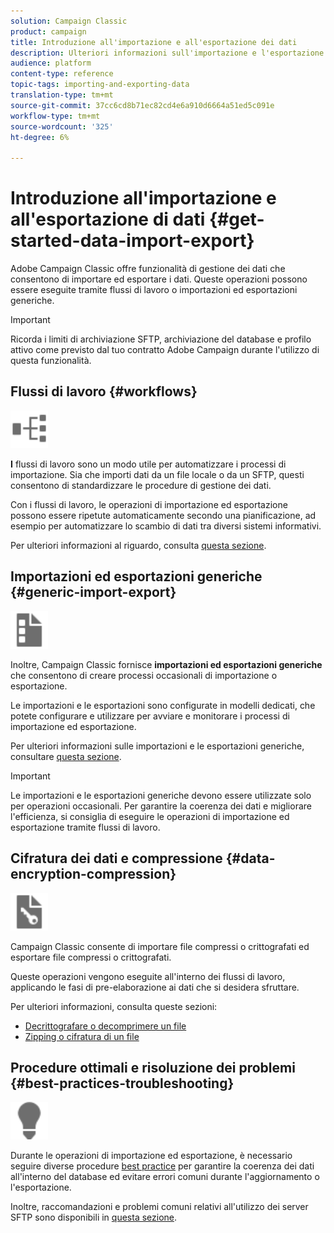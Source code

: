 ```yaml
---
solution: Campaign Classic
product: campaign
title: Introduzione all'importazione e all'esportazione dei dati
description: Ulteriori informazioni sull'importazione e l'esportazione di dati in Campaign Classic.
audience: platform
content-type: reference
topic-tags: importing-and-exporting-data
translation-type: tm+mt
source-git-commit: 37cc6cd8b71ec82cd4e6a910d6664a51ed5c091e
workflow-type: tm+mt
source-wordcount: '325'
ht-degree: 6%

---
```



# Introduzione all&#39;importazione e all&#39;esportazione di dati {#get-started-data-import-export}

Adobe Campaign Classic offre funzionalità di gestione dei dati che consentono di importare ed esportare i dati. Queste operazioni possono essere eseguite tramite flussi di lavoro o importazioni ed esportazioni generiche.

>[!IMPORTANT]
>
>Ricorda i limiti di archiviazione SFTP, archiviazione del database e profilo attivo come previsto dal tuo contratto Adobe Campaign  durante l&#39;utilizzo di questa funzionalità.

## Flussi di lavoro {#workflows}

<img src="assets/do-not-localize/icon_workflows.svg" width="60px">

**I** flussi di lavoro sono un modo utile per automatizzare i processi di importazione. Sia che importi dati da un file locale o da un SFTP, questi consentono di standardizzare le procedure di gestione dei dati.

Con i flussi di lavoro, le operazioni di importazione ed esportazione possono essere ripetute automaticamente secondo una pianificazione, ad esempio per automatizzare lo scambio di dati tra diversi sistemi informativi.

Per ulteriori informazioni al riguardo, consulta [questa sezione](../../platform/using/import-export-workflows.md).

## Importazioni ed esportazioni generiche {#generic-import-export}

<img src="assets/do-not-localize/icon_templates.svg" width="60px">

Inoltre, Campaign Classic fornisce **importazioni ed esportazioni generiche** che consentono di creare processi occasionali di importazione o esportazione.

Le importazioni e le esportazioni sono configurate in modelli dedicati, che potete configurare e utilizzare per avviare e monitorare i processi di importazione ed esportazione.

Per ulteriori informazioni sulle importazioni e le esportazioni generiche, consultare [questa sezione](../../platform/using/about-generic-imports-exports.md).

>[!IMPORTANT]
>Le importazioni e le esportazioni generiche devono essere utilizzate solo per operazioni occasionali. Per garantire la coerenza dei dati e migliorare l&#39;efficienza, si consiglia di eseguire le operazioni di importazione ed esportazione tramite flussi di lavoro.

## Cifratura dei dati e compressione {#data-encryption-compression}

<img src="assets/do-not-localize/icon_encrypt.svg" width="60px">

Campaign Classic consente di importare file compressi o crittografati ed esportare file compressi o crittografati.

Queste operazioni vengono eseguite all&#39;interno dei flussi di lavoro, applicando le fasi di pre-elaborazione ai dati che si desidera sfruttare.

Per ulteriori informazioni, consulta queste sezioni:

* [Decrittografare o decomprimere un file](../../platform/using/unzip-decrypt.md)
* [Zipping o cifratura di un file](../../platform/using/zip-encrypt.md)

## Procedure ottimali e risoluzione dei problemi {#best-practices-troubleshooting}

<img src="assets/do-not-localize/icon_bestpractices.svg" width="60px">

Durante le operazioni di importazione ed esportazione, è necessario seguire diverse procedure [best practice](../../platform/using/import-export-best-practices.md) per garantire la coerenza dei dati all&#39;interno del database ed evitare errori comuni durante l&#39;aggiornamento o l&#39;esportazione.

Inoltre, raccomandazioni e problemi comuni relativi all&#39;utilizzo dei server SFTP sono disponibili in [questa sezione](../../platform/using/sftp-server-usage.md).
